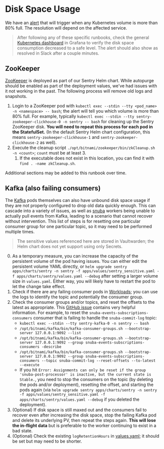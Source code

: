 # Disk Space Usage
We have an [alert](https://monitoring.calitp.org/alerting/grafana/Geo72Nf4z/view) that will trigger when any Kubernetes volume is more than 80% full. The resolution will depend on the affected service.

> After following any of these specific runbooks, check the general [Kubernetes dashboard](https://monitoring.calitp.org/d/oWe9aYxmk/1-kubernetes-deployment-statefulset-daemonset-metrics) in Grafana to verify the disk space consumption decreased to a safe level. The alert should also show as resolved in Slack after a couple minutes.

## ZooKeeper

[ZooKeeper](https://zookeeper.apache.org/) is deployed as part of our Sentry Helm chart. While autopurge should be enabled as part of the deployment values, we've had issues with it not working in the past. The following process will remove old logs and snapshots.
1. Login to a ZooKeeper pod with `kubectl exec --stdin --tty <pod_name> -n <namespace> -- bash`; the alert will tell you which volume is more than 80% full. For example, typically `kubectl exec --stdin --tty sentry-zookeeper-clickhouse-0 -n sentry -- bash` for cleaning up the Sentry ZooKeeper disk. **You will need to repeat this process for each pod in the StatefulSet.** (In the default Sentry Helm chart configuration, this means `sentry-zookeeper-clickhouse-1` and `sentry-zookeeper-clickhouse-2` as well).
2. Execute the cleanup script `./opt/bitnami/zookeeper/bin/zkCleanup.sh -n <count>`; `count` must be at least 3.
   1. If the executable does not exist in this location, you can find it with `find . -name zkCleanup.sh`.

Additional sections may be added to this runbook over time.

## Kafka (also failing consumers)
The [Kafka](https://kafka.apache.org/) pods themselves can also have unbound disk space usage if they are not properly configured to drop old data quickly enough. This can cascade into a variety of issues, as well as [snuba](https://getsentry.github.io/snuba/architecture/overview.html) workers being unable to actually pull events from Kafka, leading to a scenario that cannot recover without intervention. This list of steps is for resetting one particular consumer group for one particular topic, so it may need to be performed multiple times.

> The sensitive values referenced here are stored in Vaultwarden; the Helm chart does not yet support using only Secrets.

0. As a temporary measure, you can increase the capacity of the persistent volume of the pod having issues. You can either edit the persistent volume YAML directly, or `helm upgrade sentry apps/charts/sentry -n sentry -f apps/values/sentry_sensitive.yaml -f apps/charts/sentry/values.yaml --debug` after setting a larger volume size in `values.yaml`. Either way, you will likely have to restart the pod to let the change take effect.
1. Check if there are any failing consumer pods in [Workloads](https://console.cloud.google.com/kubernetes/workload?project=cal-itp-data-infra); you can use the logs to identify the topic and potentially the consumer group.
2. Check the consumer groups and/or topics, and reset the offsets to the latest as appropriate. This [GitHub issue](https://github.com/getsentry/self-hosted/issues/478#issuecomment-666254392) contains very helpful information. For example, to reset the `snuba-events-subscriptions-consumers` consumer that is failing to handle the `snuba-commit-log` topic:
   * `kubectl exec --stdin --tty sentry-kafka-0 -n sentry -- bash`
   * `/opt/bitnami/kafka/bin/kafka-consumer-groups.sh --bootstrap-server 127.0.0.1:9092 --list`
   * `/opt/bitnami/kafka/bin/kafka-consumer-groups.sh --bootstrap-server 127.0.0.1:9092 --group snuba-events-subscriptions-consumers -describe`
   * `/opt/bitnami/kafka/bin/kafka-consumer-groups.sh --bootstrap-server 127.0.0.1:9092 --group snuba-events-subscriptions-consumers --topic snuba-commit-log --reset-offsets --to-latest --execute`
   * If you hit `Error: Assignments can only be reset if the group 'snuba-post-processor' is inactive, but the current state is Stable.`, you need to stop the consumers on the topic (by deleting the pods and/or deployment), resetting the offset, and starting the pods again (via `helm upgrade sentry apps/charts/sentry -n sentry -f apps/values/sentry_sensitive.yaml -f apps/charts/sentry/values.yaml --debug` if you deleted the deployment).
3. (Optional) If disk space is still maxed out and the consumers fail to recover even after increasing the disk space, stop the failing Kafka pod and delete its underlying PV, then repeat the steps again. **This will lose the in-flight data** but is preferable to the worker continuing to exist in a bad state.
4. (Optional) Check the existing `logRetentionHours` in [values.yaml](../../kubernetes/apps/charts/sentry/values.yaml); it should be set but may need to be shorter.
